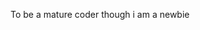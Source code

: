 To be a mature coder though i am a newbie

<!---
reaicoder/reaicoder is a ✨ special ✨ repository because its `README.md` (this file) appears on your GitHub profile.
You can click the Preview link to take a look at your changes.
--->
